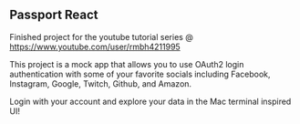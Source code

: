 ## Passport React

Finished project for the youtube tutorial series @ https://www.youtube.com/user/rmbh4211995

This project is a mock app that allows you to use OAuth2 login authentication with some 
of your favorite socials including Facebook, Instagram, Google, Twitch, Github, and Amazon.

Login with your account and explore your data in the Mac terminal inspired UI!
